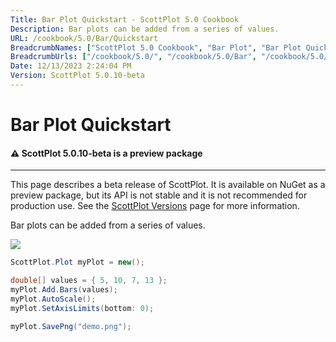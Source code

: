 ```yaml
---
Title: Bar Plot Quickstart - ScottPlot 5.0 Cookbook
Description: Bar plots can be added from a series of values.
URL: /cookbook/5.0/Bar/Quickstart
BreadcrumbNames: ["ScottPlot 5.0 Cookbook", "Bar Plot", "Bar Plot Quickstart"]
BreadcrumbUrls: ["/cookbook/5.0/", "/cookbook/5.0/Bar", "/cookbook/5.0/Bar/Quickstart"]
Date: 12/13/2023 2:24:04 PM
Version: ScottPlot 5.0.10-beta
---
```


# Bar Plot Quickstart



<div class='alert alert-warning' role='alert'><h4 class='alert-heading py-0 my-0'>⚠️ ScottPlot 5.0.10-beta is a preview package</h4><hr /><p class='mb-0'><span class='fw-semibold'>This page describes a beta release of ScottPlot.</span> It is available on NuGet as a preview package, but its API is not stable and it is not recommended for production use. See the <a href='https://scottplot.net/versions/'>ScottPlot Versions</a> page for more information. </p></div>



Bar plots can be added from a series of values.

[![](/cookbook/5.0/images/Quickstart.png)](/cookbook/5.0/images/Quickstart.png)

```cs
ScottPlot.Plot myPlot = new();

double[] values = { 5, 10, 7, 13 };
myPlot.Add.Bars(values);
myPlot.AutoScale();
myPlot.SetAxisLimits(bottom: 0);

myPlot.SavePng("demo.png");

```

